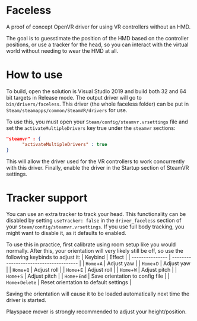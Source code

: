 # Faceless
A proof of concept OpenVR driver for using VR controllers without an HMD.

The goal is to guesstimate the position of the HMD based on the controller positions, or use a tracker for the head, so you can interact with the virtual world without needing to wear the HMD at all.

# How to use
To build, open the solution is Visual Studio 2019 and build both 32 and 64 bit targets in Release mode. The output driver will go to `bin/drivers/faceless`. This driver (the whole faceless folder) can be put in `Steam/steamapps/common/SteamVR/drivers` for use.

To use this, you must open your `Steam/config/steamvr.vrsettings` file and set the `activateMultipleDrivers` key true under the `steamvr` sections:
```json
"steamvr" : {
      "activateMultipleDrivers" : true
}
```
This will allow the driver used for the VR controllers to work concurrently with this driver. Finally, enable the driver in the Startup section of SteamVR settings.

# Tracker support
You can use an extra tracker to track your head. This functionality can be disabled by setting `useTracker: false` in the `driver_faceless` section of your `Steam/config/steamvr.vrsettings`. If you use full body tracking, you might want to disable it, as it defaults to enabled.

To use this in practice, first calibrate using room setup like you would normally. After this, your orientation will very likely still be off, so use the following keybinds to adjust it:
| Keybind         | Effect                                 |
| --------------- | -------------------------------------- |
| `Home`+`A`      | Adjust yaw                             |
| `Home`+`D`      | Adjust yaw                             |
| `Home`+`Q`      | Adjust roll                            |
| `Home`+`E`      | Adjust roll                            |
| `Home`+`W`      | Adjust pitch                           |
| `Home`+`S`      | Adjust pitch                           |
| `Home`+`End`    | Save orientation to config file        |
| `Home`+`Delete` | Reset orientation to default settings  |

Saving the orientation will cause it to be loaded automatically next time the driver is started.

Playspace mover is strongly recommended to adjust your height/position.
